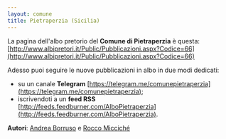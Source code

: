 ```yaml
---
layout: comune
title: Pietraperzia (Sicilia)
---
```


La pagina dell'albo pretorio del **Comune di Pietraperzia** è questa: [http://www.albipretori.it/Public/Pubblicazioni.aspx?Codice=66](http://www.albipretori.it/Public/Pubblicazioni.aspx?Codice=66)

Adesso puoi seguire le nuove pubblicazioni in albo in due modi dedicati:

* su un canale **Telegram** [https://telegram.me/comunepietraperzia](https://telegram.me/comunepietraperzia);
* iscrivendoti a un **feed RSS** [http://feeds.feedburner.com/AlboPietraperzia](http://feeds.feedburner.com/AlboPietraperzia).


**Autori**: [Andrea Borruso](https://twitter.com/aborruso) e [Rocco Micciché](https://www.facebook.com/roccomicci)
